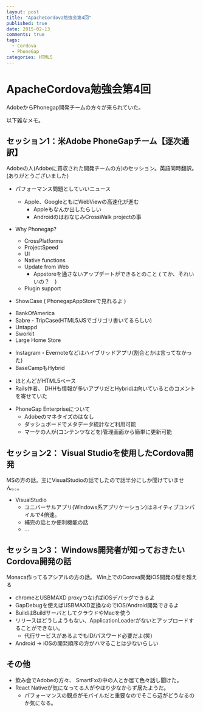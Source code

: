 ```yaml
---
layout: post
title: "ApacheCordova勉強会第4回"
published: true
date: 2015-02-13
comments: true
tags: 
  - Cordova
  - PhoneGap
categories: HTML5
---
```


# ApacheCordova勉強会第4回

AdobeからPhonegap開発チームの方々が来られていた。  

以下雑なメモ。  
<!-- more -->

## セッション1：米Adobe PhoneGapチーム【逐次通訳】
Adobeの人(Adobeに買収された開発チームの方)のセッション。英語同時翻訳。(ありがとうございました)  

* パフォーマンス問題としていいニュース
  - Apple、GoogleともにWebViewの高速化が進む
    * Appleもなんか出したらしい
    * AndroidのはおなじみCrossWalk projectの事

* Why Phonegap?
  - CrossPlatforms
  - ProjectSpeed
  - UI
  - Native functions
  - Update from Web
    * Appstoreを通さないアップデートができるとのこと ( てか、それいいの？　)
  - Plugin support

* ShowCase ( PhonegapAppStoreで見れるよ )
 - BankOfAmerica
 - Sabre - TripCase(HTML5/JSでゴリゴリ書いてるらしい)
 - Untappd
 - Sworkit
 - Large Home Store

* Instagram・Evernoteなどはハイブリッドアプリ(割合とかは言ってなかった)
* BaseCampもHybrid
 - ほとんどがHTML5ベース
 - Rails作者、 DHHも情報が多いアプリだとHybridは向いているとのコメントを寄せていた

* PhoneGap Enterpriseについて
  * Adobeのマネタイズのはなし
  * ダッシュボードでメタデータ統計など利用可能
  * マーケの人が(コンテンツなどを)管理画面から簡単に更新可能

## セッション2： Visual Studioを使用したCordova開発

MSの方の話。主にVisualStudioの話でしたので話半分にしか聞けていません。。。

* VisualStudio
  - ユニバーサルアプリ(Windows系アプリケーション)はネイティブコンパイルで4倍速。
  - 補完の話とか便利機能の話
  - ...

## セッション3： Windows開発者が知っておきたいCordova開発の話
Monaca作ってるアシアルの方の話。
Win上でのCorova開発iOS開発の壁を超える

* chromeとUSBMAXD proxyつなげばiOSデバッグできるよ
* GapDebugを使えばUSBMAXD互換なのでiOS/Android開発できるよ
* BuildはBuildサーバとしてクラウドやMacを使う
* リリースはどうしようもない、ApplicationLoaderがないとアップロードすることができない。
  - 代行サービスがあるよでもID/パスワード必要だよ(笑)
* Android -> iOSの開発順序の方がハマることは少ないらしい

## その他

* 飲み会でAdobeの方々、 SmartFxの中の人とか居て色々話し聞けた。
* React Nativeが気になってる人がやはり少なからず居たようだ。
  - パフォーマンスの観点がモバイルだと重要なのでそこら辺がどうなるのか気になる。

